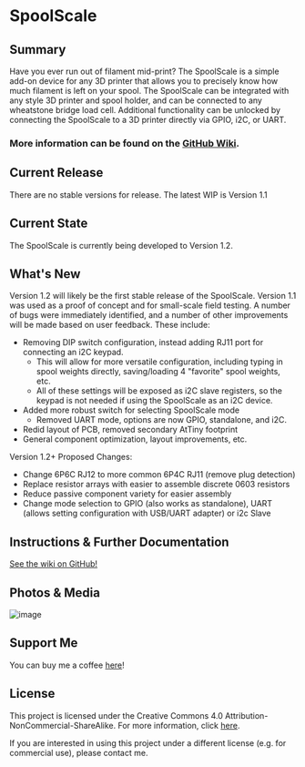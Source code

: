 # SpoolScale

## Summary
Have you ever run out of filament mid-print? The SpoolScale is a simple add-on device for any 3D printer that allows you to precisely know how much filament is left on your spool. The SpoolScale can be integrated with any style 3D printer and spool holder, and can be connected to any wheatstone bridge load cell. Additional functionality can be unlocked by connecting the SpoolScale to a 3D printer directly via GPIO, i2C, or UART. 


### More information can be found on the [GitHub Wiki](https://github.com/JimHeaney/spool-scale/wiki).


## Current Release
There are no stable versions for release. The latest WIP is Version 1.1

## Current State
The SpoolScale is currently being developed to Version 1.2.

## What's New
Version 1.2 will likely be the first stable release of the SpoolScale. Version 1.1 was used as a proof of concept and for small-scale field testing. A number of bugs were immediately identified, and a number of other improvements will be made based on user feedback. These include:
* Removing DIP switch configuration, instead adding RJ11 port for connecting an i2C keypad. 
  * This will allow for more versatile configuration, including typing in spool weights directly, saving/loading 4 "favorite" spool weights, etc. 
  * All of these settings will be exposed as i2C slave registers, so the keypad is not needed if using the SpoolScale as an i2C device. 
* Added more robust switch for selecting SpoolScale mode 
  * Removed UART mode, options are now GPIO, standalone, and i2C.
* Redid layout of PCB, removed secondary AtTiny footprint
* General component optimization, layout improvements, etc. 

Version 1.2+ Proposed Changes:
* Change 6P6C RJ12 to more common 6P4C RJ11 (remove plug detection)
* Replace resistor arrays with easier to assemble discrete 0603 resistors
* Reduce passive component variety for easier assembly
* Change mode selection to GPIO (also works as standalone), UART (allows setting configuration with USB/UART adapter) or i2c Slave

## Instructions & Further Documentation
[See the wiki on GitHub!](https://github.com/JimHeaney/SpoolScale/wiki) 

## Photos & Media
![image](https://user-images.githubusercontent.com/20119374/209997095-e3109bc1-f0b0-4272-b7c6-e466496a7a56.png)

## Support Me
You can buy me a coffee [here](https://www.buymeacoffee.com/jimheaney)!

## License
This project is licensed under the Creative Commons 4.0 Attribution-NonCommercial-ShareAlike. For more information, click [here](https://creativecommons.org/licenses/by-nc-sa/4.0/).

If you are interested in using this project under a different license (e.g. for commercial use), please contact me. 

